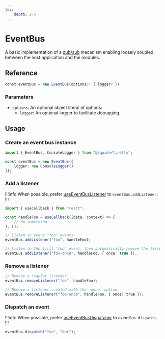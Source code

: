 ```yaml
---
toc:
    depth: 2-3
---
```


# EventBus

A basic implementation of a [pub/sub](https://en.wikipedia.org/wiki/Publish%E2%80%93subscribe_pattern) mecanism enabling loosely coupled between the host application and the modules.

## Reference

```ts
const eventBus = new EventBus(options?: { logger? })
```

### Parameters

- `options`: An optional object literal of options:
    - `logger`: An optional logger to facilitate debugging.

## Usage

### Create an event bus instance

```ts
import { EventBus, ConsoleLogger } from "@squide/firefly";

const eventBus = new EventBus({
    logger: new ConsoleLogger()
});
```

### Add a listener

!!!info
When possible, prefer [useEventBusListener](useEventBusListener.md) to `eventBus.addListener`.
!!!

```ts
import { useCallback } from "react";

const handleFoo = useCallback((data, context) => {
    // do something...
}, [];

// Listen to every "foo" events.
eventBus.addListener("foo", handleFoo);

// Listen to the first "foo" event, then automatically remove the listener.
eventBus.addListener("foo-once", handleFoo, { once: true });
```

### Remove a listener

```ts
// Remove a regular listener.
eventBus.removeListener("foo", handleFoo);

// Remove a listener created with the `once` option.
eventBus.removeListener("foo-once", handleFoo, { once: true });
```

### Dispatch an event

!!!info
When possible, prefer [useEventBusDispatcher](useEventBusListener.md) to `eventBus.dispatch`.
!!!

```ts
eventBus.dispatch("foo", "bar");
```

